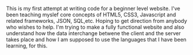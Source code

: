 This is my first attempt at writing code for a beginner level website. I've been teaching myslef core concepts of HTML5, CSS3, Javascript and related frameworks, JSON, SQL,etc. 
Hoping to get direction from anybody who wishes to help. I'm trying to make a fully functional website and also understand how the data interchange betwene the client and the server 
takes place and how I am supposed to use the languages that I have been learning, for this. 
